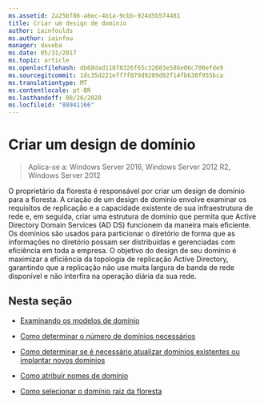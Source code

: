 ```yaml
---
ms.assetid: 2a25bf86-a8ec-4b1a-9cbb-924d5b574481
title: Criar um design de domínio
author: iainfoulds
ms.author: iainfou
manager: daveba
ms.date: 05/31/2017
ms.topic: article
ms.openlocfilehash: db68dad118f8326f65c32683e586e06c700efde9
ms.sourcegitcommit: 1dc35d221eff7f079d9209d92f14fb630f955bca
ms.translationtype: MT
ms.contentlocale: pt-BR
ms.lasthandoff: 08/26/2020
ms.locfileid: "88941166"
---
```

# <a name="creating-a-domain-design"></a>Criar um design de domínio

>Aplica-se a: Windows Server 2016, Windows Server 2012 R2, Windows Server 2012

O proprietário da floresta é responsável por criar um design de domínio para a floresta. A criação de um design de domínio envolve examinar os requisitos de replicação e a capacidade existente de sua infraestrutura de rede e, em seguida, criar uma estrutura de domínio que permita que Active Directory Domain Services (AD DS) funcionem da maneira mais eficiente. Os domínios são usados para particionar o diretório de forma que as informações no diretório possam ser distribuídas e gerenciadas com eficiência em toda a empresa. O objetivo do design de seu domínio é maximizar a eficiência da topologia de replicação Active Directory, garantindo que a replicação não use muita largura de banda de rede disponível e não interfira na operação diária da sua rede.

## <a name="in-this-section"></a>Nesta seção

-   [Examinando os modelos de domínio](../../ad-ds/plan/Reviewing-the-Domain-Models.md)

-   [Como determinar o número de domínios necessários](../../ad-ds/plan/Determining-the-Number-of-Domains-Required.md)

-   [Como determinar se é necessário atualizar domínios existentes ou implantar novos domínios](../../ad-ds/plan/Determining-Whether-to-Upgrade-Existing-Domains-or-Deploy-New-Domains.md)

-   [Como atribuir nomes de domínio](../../ad-ds/plan/Assigning-Domain-Names.md)

-   [Como selecionar o domínio raiz da floresta](../../ad-ds/plan/Selecting-the-Forest-Root-Domain.md)



